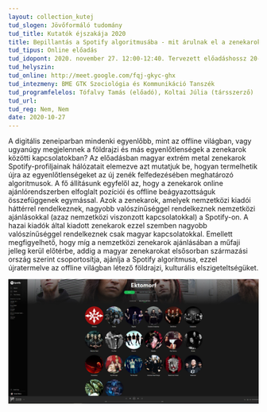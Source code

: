 ```yaml
---
layout: collection_kutej
tud_slogen: Jövőformáló tudomány
tud_title: Kutatók éjszakája 2020
title: Bepillantás a Spotify algoritmusába - mit árulnak el a zenekarok közötti kapcsolatok hálózatai? 
tud_tipus: Online előadás
tud_idopont: 2020. november 27. 12:00-12:40. Tervezett előadáshossz 20-25 perc + 10-15 perc beszélgetés a hallgatósággal
tud_helyszin:
tud_online: http://meet.google.com/fqj-gkyc-ghx
tud_intezmeny: BME GTK Szociológia és Kommunikáció Tanszék
tud_programfelelos: Tófalvy Tamás (előadó), Koltai Júlia (társszerző)
tud_url:
tud_reg: Nem, Nem
date: 2020-10-27
---
```


A digitális zeneiparban mindenki egyenlőbb, mint az offline világban, vagy ugyanúgy megjelennek a földrajzi és más egyenlőtlenségek a zenekarok közötti kapcsolatokban? Az előadásban magyar extrém metal zenekarok Spotify-profiljainak hálózatait elemezve azt mutatjuk be, hogyan termelhetik újra az egyenlőtlenségeket az új zenék felfedezésében meghatározó algoritmusok. A fő állításunk egyfelől az, hogy a zenekarok online ajánlórendszerben elfoglalt pozíciói és offline beágyazottságuk összefüggenek egymással. Azok a zenekarok, amelyek nemzetközi kiadói háttérrel rendelkeznek, nagyobb valószínűséggel rendelkeznek nemzetközi ajánlásokkal (azaz nemzetközi viszonzott kapcsolatokkal) a Spotify-on. A hazai kiadók által kiadott zenekarok ezzel szemben nagyobb valószínűséggel rendelkeznek csak magyar kapcsolatokkal. Emellett megfigyelhető, hogy míg a nemzetközi zenekarok ajánlásában a műfaji jelleg kerül előtérbe, addig a magyar zenekarokat elsősorban származási ország szerint csoportosítja, ajánlja a Spotify algoritmusa, ezzel újratermelve az offline világban létező földrajzi, kulturális elszigeteltségüket.


<img src="images/ektomorf_screenshot.jpg" max-width="500" class="center"> 
